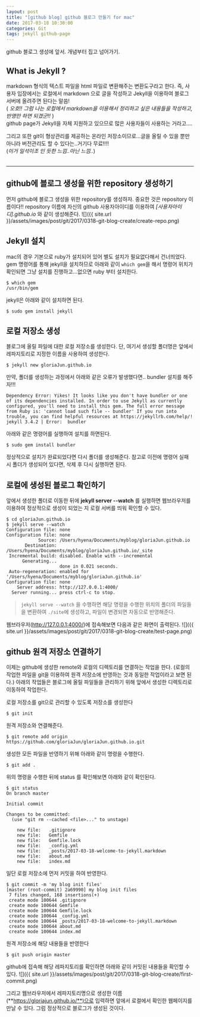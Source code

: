 ```yaml
---
layout: post
title: "[github blog] github 블로그 만들기 for mac"
date: 2017-03-18 10:30:00
categories: Git
tags: jekyll github-page
---
```


github 블로그 생성에 앞서. 개념부터 집고 넘어가기.

## What is Jekyll ?
markdown 형식의 텍스트 파일을 html 파일로 변환해주는 변환도구라고 한다.
즉, 사용자 입장에서는 로컬에서 markdown 으로 글을 작성하고 Jekyll을 이용하여 블로그 서버에 올려주면 된다는 말씀!<br/>
( *오호!! 그럼 나는 로컬에서 markdown을 이용해서 정리하고 싶은 내용들을 작성하고, 반영만 하면 되겠군!!* )<br/>
github page가 Jekyll을 자체 지원하고 있으므로 많은 사용자들이 사용하는 거라고....

그리고 또한 git이 형상관리를 제공하는 온라인 저장소이므로...글을 올릴 수 있을 뿐만 아니라 버전관리도 할 수 있다는..거기다 무료!!!!<br/>
(*이거 일석이조 인 듯한 느낌..아닌 느낌..*)
<br/><br/>

---

## github에 블로그 생성을 위한 repository 생성하기
먼저 github에 블로그 생성을 위한 repository를 생성하자.
중요한 것은 repository 이름이다!!
repository 이름에 자신의 github 사용자아이디를 이용하여 *[사용자아이디].github.io* 와 같이 생성해준다.
![]({{ site.url }}/assets/images/post/git/2017/0318-git-blog-create/create-repo.png)



## Jekyll 설치
mac의 경우 기본으로 ruby가 설치되어 있어 별도 설치가 필요없다해서 건너띄었다.
gem 명령어를 통해 jekyll을 설치하므로 아래와 같이 `which gem`을 해서 명령어 위치가 확인되면 그냥 설치를 진행하고...없으면 ruby 부터 설치한다.
```shell
$ which gem
/usr/bin/gem
```
jekyll은 아래와 같이 설치하면 된다.
```shell
$ sudo gem install jekyll
```

## 로컬 저장소 생성
블로그에 올릴 파일에 대한 로컬 저장소를 생성한다.
단, 여기서 생성할 폴더명은 앞에서 레파지토리로 지정한 이름을 사용하여 생성한다.
```shell
$ jekyll new gloriaJun.github.io
```

만약, 폴더를 생성하는 과정에서 아래와 같은 오류가 발생했다면..
bundler 설치를 해주자!!!
```
Dependency Error: Yikes! It looks like you don't have bundler or one of its dependencies installed. In order to use Jekyll as currently configured, you'll need to install this gem. The full error message from Ruby is: 'cannot load such file -- bundler' If you run into trouble, you can find helpful resources at https://jekyllrb.com/help/!
jekyll 3.4.2 | Error:  bundler
```
아래와 같은 명령어를 실행하여 설치를 하면된다.
```shell
$ sudo gem install bundler
```
정상적으로 설치가 완료되었다면 다시 폴더를 생성해준다.
참고로 이전에 명령어 실패 시 폴더가 생성되어 있다면, 삭제 후 다시 실행하면 된다.

## 로컬에 생성된 블로그 확인하기
앞에서 생성한 폴더로 이동한 뒤에 **jekyll server --watch** 를 실행하면 웹브라우저를 이용하여 정상적으로 생성이 되었는 지 로컬 서버를 띄워 확인할 수 있다.
```shell
$ cd gloriaJun.github.io
$ jekyll serve --watch
Configuration file: none
Configuration file: none
            Source: /Users/hyena/Documents/myblog/gloriaJun.github.io
       Destination: /Users/hyena/Documents/myblog/gloriaJun.github.io/_site
 Incremental build: disabled. Enable with --incremental
      Generating...
                    done in 0.021 seconds.
 Auto-regeneration: enabled for '/Users/hyena/Documents/myblog/gloriaJun.github.io'
Configuration file: none
    Server address: http://127.0.0.1:4000/
  Server running... press ctrl-c to stop.
```
>`jekyll serve --watch` 을 수행하면 해당 명령을 수행한 위치의 폴더의 파일들을 변환하여 `./site`에 생성하고, 파일이 변경되면 자동으로 반영해준다.

웹브라우저(http://127.0.0.1:4000/)에 접속해보면 다음과 같은 화면이 출력된다.
![]({{ site.url }}/assets/images/post/git/2017/0318-git-blog-create/test-page.png)


## github 원격 저장소 연결하기
이제는 github에 생성한 remote와 로컬의 디렉토리를 연결하는 작업을 한다. (로컬의 작업한 파일을 git을 이용하여 원격 저장소에 반영하는 것과 동일한 작업이라고 보면 된다.)
아래의 작업들은 블로그에 올릴 파일들을 관리하기 위해 앞에서 생성한 디렉토리로 이동하여 작업한다.

로컬 저장소를 git으로 관리할 수 있도록 저장소를 생성한다
```shell
$ git init
```

원격 저장소와 연결해준다.
```shell
$ git remote add origin https://github.com/gloriaJun/gloriaJun.github.io.git
```
생성한 모든 파일을 반영하기 위해 아래와 같이 명령을 수행한다.
```shell
$ git add .
```
위의 명령을 수행한 뒤에 status 를 확인해보면 아래와 같이 확인된다.
```shell
$ git status
On branch master

Initial commit

Changes to be committed:
  (use "git rm --cached <file>..." to unstage)

	new file:   .gitignore
	new file:   Gemfile
	new file:   Gemfile.lock
	new file:   _config.yml
	new file:   _posts/2017-03-18-welcome-to-jekyll.markdown
	new file:   about.md
	new file:   index.md
```
일단 로컬 저장소에 먼저 커밋을 하여 반영한다.
```shell
$ git commit -m 'my blog init files'
[master (root-commit) 2a69990] my blog init files
 7 files changed, 168 insertions(+)
 create mode 100644 .gitignore
 create mode 100644 Gemfile
 create mode 100644 Gemfile.lock
 create mode 100644 _config.yml
 create mode 100644 _posts/2017-03-18-welcome-to-jekyll.markdown
 create mode 100644 about.md
 create mode 100644 index.md
```
원격 저장소에 해당 내용들을 반영한다
```shell
$ git push origin master
```
github에 접속해 해당 레파지토리를 확인하면 아래와 같이 커밋된 내용들을 확인할 수 있다.
![]({{ site.url }}/assets/images/post/git/2017/0318-git-blog-create/first-commit.png)

그리고 웹브라우저에서 레파지토리명으로 생성한 이름(**https://gloriajun.github.io/**)으로 입력하면 앞에서 로컬에서 확인한 웹페이지를 만날 수 있다.
그럼 정상적으로 블로그가 생성된 것이다.
